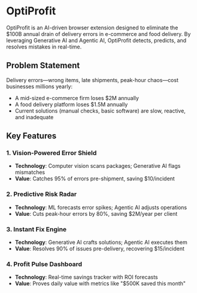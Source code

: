 # OptiProfit

OptiProfit is an AI-driven browser extension designed to eliminate the $100B annual drain of delivery errors in e-commerce and food delivery. By leveraging Generative AI and Agentic AI, OptiProfit detects, predicts, and resolves mistakes in real-time.

## Problem Statement

Delivery errors—wrong items, late shipments, peak-hour chaos—cost businesses millions yearly:
- A mid-sized e-commerce firm loses $2M annually
- A food delivery platform loses $1.5M annually
- Current solutions (manual checks, basic software) are slow, reactive, and inadequate

## Key Features

### 1. Vision-Powered Error Shield
- **Technology**: Computer vision scans packages; Generative AI flags mismatches
- **Value**: Catches 95% of errors pre-shipment, saving $10/incident

### 2. Predictive Risk Radar
- **Technology**: ML forecasts error spikes; Agentic AI adjusts operations
- **Value**: Cuts peak-hour errors by 80%, saving $2M/year per client

### 3. Instant Fix Engine
- **Technology**: Generative AI crafts solutions; Agentic AI executes them
- **Value**: Resolves 90% of issues pre-delivery, recovering $15/incident

### 4. Profit Pulse Dashboard
- **Technology**: Real-time savings tracker with ROI forecasts
- **Value**: Proves daily value with metrics like "$500K saved this month"

